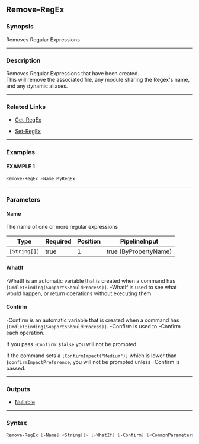 Remove-RegEx
------------




### Synopsis
Removes Regular Expressions



---


### Description

Removes Regular Expressions that have been created.  
This will remove the associated file, any module sharing the Regex's name, and any dynamic aliases.



---


### Related Links
* [Get-RegEx](Get-RegEx.md)



* [Set-RegEx](Set-RegEx.md)





---


### Examples
#### EXAMPLE 1
```PowerShell
Remove-RegEx -Name MyRegEx
```



---


### Parameters
#### **Name**

The name of one or more regular expressions






|Type        |Required|Position|PipelineInput        |
|------------|--------|--------|---------------------|
|`[String[]]`|true    |1       |true (ByPropertyName)|



#### **WhatIf**
-WhatIf is an automatic variable that is created when a command has ```[CmdletBinding(SupportsShouldProcess)]```.
-WhatIf is used to see what would happen, or return operations without executing them
#### **Confirm**
-Confirm is an automatic variable that is created when a command has ```[CmdletBinding(SupportsShouldProcess)]```.
-Confirm is used to -Confirm each operation.

If you pass ```-Confirm:$false``` you will not be prompted.


If the command sets a ```[ConfirmImpact("Medium")]``` which is lower than ```$confirmImpactPreference```, you will not be prompted unless -Confirm is passed.



---


### Outputs
* [Nullable](https://learn.microsoft.com/en-us/dotnet/api/System.Nullable)






---


### Syntax
```PowerShell
Remove-RegEx [-Name] <String[]> [-WhatIf] [-Confirm] [<CommonParameters>]
```
